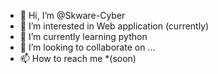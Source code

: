 - 👋 Hi, I’m @Skware-Cyber
- 👀 I’m interested in Web application (currently)
- 🌱 I’m currently learning python
- 💞️ I’m looking to collaborate on ...
- 📫 How to reach me *(soon)

<!---
Skware-Cyber/Skware-Cyber is a ✨ special ✨ repository because its `README.md` (this file) appears on your GitHub profile.
You can click the Preview link to take a look at your changes.
--->
